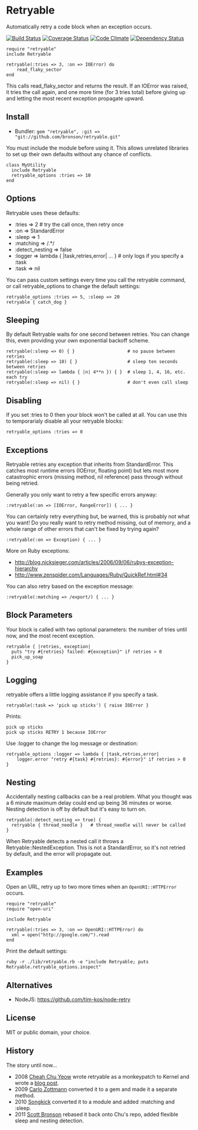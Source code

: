 # Retryable

Automatically retry a code block when an exception occurs.

[![Build Status](https://api.travis-ci.org/bronson/retryable.png?branch=master)](http://travis-ci.org/bronson/retryable)
[![Coverage Status](https://coveralls.io/repos/bronson/retryable/badge.png?branch=master)](https://coveralls.io/r/bronson/retryable)
[![Code Climate](https://codeclimate.com/github/bronson/retryable.png)](https://codeclimate.com/github/bronson/retryable)
[![Dependency Status](https://gemnasium.com/bronson/retryable.png)](https://gemnasium.com/bronson/retryable)

    require "retryable"
    include Retryable

    retryable(:tries => 3, :on => IOError) do
        read_flaky_sector
    end

This calls read_flaky_sector and returns the result.
If an IOError was raised, it tries the call again,
and one more time (for 3 tries total) before giving up
and letting the most recent exception propagate upward.


## Install

* Bundler: `gem "retryable", :git => "git://github.com/bronson/retryable.git"`

You must include the module before using it.
This allows unrelated libraries to set up their
own defaults without any chance of conflicts.

    class MyUtility
      include Retryable
      retryable_options :tries => 10
    end


## Options

Retryable uses these defaults:

* :tries => 2  # try the call once, then retry once
* :on => StandardError
* :sleep => 1
* :matching => /.\*/
* :detect_nesting => false
* :logger => lambda { |task,retries,error| ... }  # only logs if you specify a :task
* :task => nil

You can pass custom settings every time you call the retryable command,
or call retryable_options to change the default settings:

    retryable_options :tries => 5, :sleep => 20
    retryable { catch_dog }


## Sleeping

By default Retryable waits for one second between retries.  You can change this,
even providing your own exponential backoff scheme.

    retryable(:sleep => 0) { }                    # no pause between retries
    retryable(:sleep => 10) { }                   # sleep ten seconds between retries
    retryable(:sleep => lambda { |n| 4**n }) { }  # sleep 1, 4, 16, etc. each try
    retryable(:sleep => nil) { }                  # don't even call sleep


## Disabling

If you set :tries to 0 then your block won't be called at all.
You can use this to temporarialy disable all your retryable blocks:

    retryable_options :tries => 0


## Exceptions

Retryable retries any exception that inherits from StandardError.
This catches most runtime errors (IOError, floating point) but lets most
more catastrophic errors (missing method, nil reference) pass through without
being retried.

Generally you only want to retry a few specific errors anyway:

    :retryable(:on => [IOError, RangeError]) { ... }

You can certainly retry everything but, be warned, this is probably not what you want!
Do you really want to retry method missing, out of memory, and a whole range of other
errors that can't be fixed by trying again?

    :retryable(:on => Exception) { ... }

More on Ruby exceptions:

 * <http://blog.nicksieger.com/articles/2006/09/06/rubys-exception-hierarchy>
 * <http://www.zenspider.com/Languages/Ruby/QuickRef.html#34>

You can also retry based on the exception message:

    :retryable(:matching => /export/) { ... }


## Block Parameters

Your block is called with two optional parameters: the number of tries until now,
and the most recent exception.

    retryable { |retries, exception|
      puts "try #{retries} failed: #{exception}" if retries > 0
      pick_up_soap
    }


## Logging

retryable offers a little logging assistance if you specify a task.

    retryable(:task => 'pick up sticks') { raise IOError }

Prints:

    pick up sticks
    pick up sticks RETRY 1 because IOError

Use :logger to change the log message or destination:

    retryable_options :logger => lambda { |task,retries,error|
        logger.error "retry #{task} #{retries}: #{error}" if retries > 0
    }


## Nesting

Accidentally nesting callbacks can be a real problem.  What you thought was
a 6 minute maximum delay could end up being 36 minutes or worse.
Nesting detection is off by default but it's easy to turn on.

    retryable(:detect_nesting => true) {
      retryable { thread_needle }   # thread_needle will never be called
    }

When Retryable detects a nested call it throws a Retryable::NestedException.
This is not a StandardError, so it's not retried by default, and the error
will propagate out.


## Examples

Open an URL, retry up to two more times when an `OpenURI::HTTPError` occurs.

    require "retryable"
    require "open-uri"

    include Retryable

    retryable(:tries => 3, :on => OpenURI::HTTPError) do
      xml = open("http://google.com/").read
    end

Print the default settings:

    ruby -r ./lib/retryable.rb -e "include Retryable; puts Retryable.retryable_options.inspect"


## Alternatives

* NodeJS: <https://github.com/tim-kos/node-retry>


## License

MIT or public domain, your choice.


## History

The story until now...

* 2008 [Cheah Chu Yeow](https://github.com/chuyeow/try)
  wrote retryable as a monkeypatch to Kernel and wrote a
  [blog post](http://blog.codefront.net/2008/01/14/retrying-code-blocks-in-ruby-on-exceptions-whatever/).
* 2009 [Carlo Zottmann](https://github.com/carlo/retryable)
  converted it to a gem and made it a separate method.
* 2010 [Songkick](https://github.com/songkick/retryable)
  converted it to a module and added :matching and :sleep.
* 2011 [Scott Bronson](https://github.com/bronson/retryable)
  rebased it back onto Chu's repo, added flexible sleep and nesting detection.

